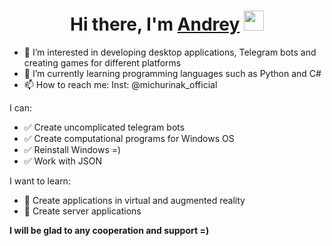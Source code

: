 <h1 align="center">Hi there, I'm <a href="https://github.com/MichurinDev" target="_blank">Andrey</a> 
<img src="https://github.com/blackcater/blackcater/raw/main/images/Hi.gif" height="32"/></h1>

- 👀 I’m interested in developing desktop applications, Telegram bots and creating games for different platforms
- 🌱 I’m currently learning programming languages such as Python and C#
- 📫 How to reach me: Inst: @michurinak_official

I can:

* :white_check_mark: Create uncomplicated telegram bots
* :white_check_mark: Create computational programs for Windows OS
* :white_check_mark: Reinstall Windows =)
* :white_check_mark: Work with JSON

I want to learn:
* :black_square_button: Create applications in virtual and augmented reality
* :black_square_button: Create server applications

**I will be glad to any cooperation and support =)**
